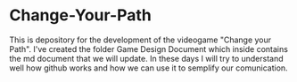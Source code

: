 # Change-Your-Path
This is depository for the development of the videogame "Change your Path".
I've created the folder Game Design Document which inside contains the md document that we will update.
In these days I will try to understand well how github works and how we can use it to semplify our comunication.
